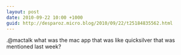 ```yaml
---
layout: post
date: 2010-09-22 10:00 +1000
guid: http://desparoz.micro.blog/2010/09/22/t25184835562.html
---
```

.@mactalk what was the mac app that was like quicksilver that was mentioned last week?
